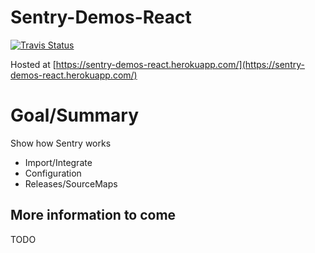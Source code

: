 # Sentry-Demos-React

[![Travis Status](https://travis-ci.org/sentry-demos/react.svg?branch=master)](https://travis-ci.org/sentry-demos/react)

Hosted at [https://sentry-demos-react.herokuapp.com/](https://sentry-demos-react.herokuapp.com/)

# Goal/Summary
Show how Sentry works
- Import/Integrate
- Configuration
- Releases/SourceMaps

## More information to come
TODO
